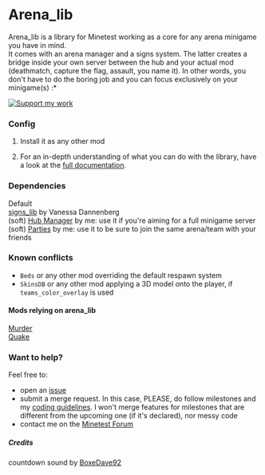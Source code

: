 # Arena_lib

Arena_lib is a library for Minetest working as a core for any arena minigame you have in mind.  
It comes with an arena manager and a signs system. The latter creates a bridge inside your own server between the hub and your actual mod (deathmatch, capture the flag, assault, you name it). In other words, you don't have to do the boring job and you can focus exclusively on your minigame(s) :*

<a href="https://liberapay.com/Zughy/"><img src="https://i.imgur.com/4B2PxjP.png" alt="Support my work"/></a>  

### Config

1) Install it as any other mod

2) For an in-depth understanding of what you can do with the library, have a look at the [full documentation](https://gitlab.com/zughy-friends-minetest/arena_lib/-/blob/master/DOCS.md).  

### Dependencies
Default  
[signs_lib](https://gitlab.com/VanessaE/signs_lib) by Vanessa Dannenberg  
(soft) [Hub Manager](https://gitlab.com/zughy-friends-minetest/hub-manager) by me: use it if you're aiming for a full minigame server  
(soft) [Parties](https://gitlab.com/zughy-friends-minetest/parties) by me: use it to be sure to join the same arena/team with your friends

### Known conflicts
* `Beds` or any other mod overriding the default respawn system
* `SkinsDB` or any other mod applying a 3D model onto the player, if `teams_color_overlay` is used

#### Mods relying on arena_lib
[Murder](https://gitlab.com/giov4/minetest-murder-mod)  
[Quake](https://gitlab.com/zughy-friends-minetest/minetest-quake)

### Want to help?
Feel free to:
* open an [issue](https://gitlab.com/zughy-friends-minetest/arena_lib/-/issues)
* submit a merge request. In this case, PLEASE, do follow milestones and my [coding guidelines](https://cryptpad.fr/pad/#/2/pad/view/-l75iHl3x54py20u2Y5OSAX4iruQBdeQXcO7PGTtGew/embed/). I won't merge features for milestones that are different from the upcoming one (if it's declared), nor messy code
* contact me on the [Minetest Forum](https://forum.minetest.net/memberlist.php?mode=viewprofile&u=26472)

##### Credits
countdown sound by [BoxeDave92](https://freesound.org/people/BoxerDave92/sounds/338868/)
